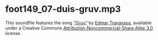 # foot149_07-duis-gruv.mp3
This soundfile features the song [“Gruv”](https://archive.org/details/foot149/foot149_07-duis-gruv.mp3) by [Edmar Travassos](https://archive.org/search.php?query=creator%3A%22Edmar+Travassos%22), available under a Creative Commons [Attribution-Noncommercial-Share Alike 3.0](http://creativecommons.org/licenses/by-nc-sa/3.0/) license.
